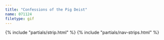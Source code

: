 ```yaml
---
title: "Confessions of the Pig Deist"
name: 071124
filetype: gif
---
```


{% include "partials/strip.html" %}
{% include "partials/nav-strips.html" %}